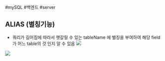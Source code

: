 #mySQL #백엔드 #server 

## ALIAS  (별칭기능)

- 쿼리가 길어짐에 따라서 햇갈릴 수 있는 tableName 에 별칭을 부여하여
  해당 field 가 어느 table의 것 인지 알 수 있음
  ![](https://i.imgur.com/976a01W.png)

![](https://i.imgur.com/uCRRB0F.png)
